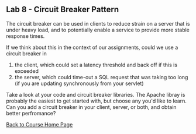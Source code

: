 ## Lab 8 - Circuit Breaker Pattern

The circuit breaker can be used in clients to reduce strain on a server that is under heavy load, and to potentially enable a service to provide more stable response times.

If we think about this in the context of our assignments, could we use a circuit breaker in 
1. the client, which could set a latency threshold and back off if this is exceeded
1. the server, which could time-out a SQL request that was taking too long (if you are updating synchronously from your servlet)

Take a look at your code and circuit breaker libraries. The Apache libray is probably the easiest to get started with, but choose any you'd like to learn.
Can you add a circuit breaker in your client, server, or both, and obtain better perfromance?

[Back to Course Home Page](https://gortonator.github.io/bsds-6650/)
  